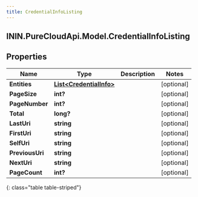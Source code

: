 ```yaml
---
title: CredentialInfoListing
---
```

## ININ.PureCloudApi.Model.CredentialInfoListing

## Properties

|Name | Type | Description | Notes|
|------------ | ------------- | ------------- | -------------|
| **Entities** | [**List&lt;CredentialInfo&gt;**](CredentialInfo.html) |  | [optional] |
| **PageSize** | **int?** |  | [optional] |
| **PageNumber** | **int?** |  | [optional] |
| **Total** | **long?** |  | [optional] |
| **LastUri** | **string** |  | [optional] |
| **FirstUri** | **string** |  | [optional] |
| **SelfUri** | **string** |  | [optional] |
| **PreviousUri** | **string** |  | [optional] |
| **NextUri** | **string** |  | [optional] |
| **PageCount** | **int?** |  | [optional] |
{: class="table table-striped"}


